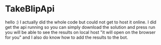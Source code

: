 # TakeBlipApi
hello :)
I actually did the whole code but could not get to host it online.
I did get the api running so you can simply download the solution and press run you will be able to see the results on local host "it will open on the browser for you"
and I also do know how to add the results to the bot.
